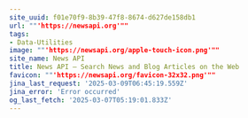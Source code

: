 ```yaml
---
site_uuid: f01e70f9-8b39-47f8-8674-d627de158db1
url: ""'https://newsapi.org'""
tags:
- Data-Utilities
image: ""'https://newsapi.org/apple-touch-icon.png'""
site_name: News API
title: News API – Search News and Blog Articles on the Web
favicon: ""'https://newsapi.org/favicon-32x32.png'""
jina_last_request: '2025-03-09T06:45:19.559Z'
jina_error: 'Error occurred'
og_last_fetch: '2025-03-07T05:19:01.833Z'
---
```


